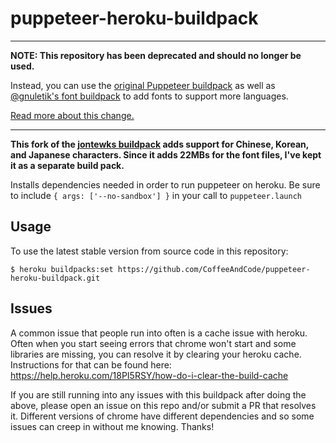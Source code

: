 # puppeteer-heroku-buildpack

------

**NOTE: This repository has been deprecated and should no longer be used.**

Instead, you can use the [original Puppeteer buildpack](https://github.com/jontewks/puppeteer-heroku-buildpack) as well as [@gnuletik's font buildpack](https://github.com/gnuletik/puppeteer-heroku-buildpack-fonts) to add fonts to support more languages.

[Read more about this change.](https://github.com/CoffeeAndCode/puppeteer-heroku-buildpack/pull/3)

------

**This fork of the [jontewks buildpack](https://elements.heroku.com/buildpacks/jontewks/puppeteer-heroku-buildpack)
adds support for Chinese, Korean, and Japanese characters. Since it adds
22MBs for the font files, I've kept it as a separate build pack.**

Installs dependencies needed in order to run puppeteer on heroku. Be sure to include `{ args: ['--no-sandbox'] }` in your call to `puppeteer.launch`

## Usage

To use the latest stable version from source code in this repository:

```sh-session
$ heroku buildpacks:set https://github.com/CoffeeAndCode/puppeteer-heroku-buildpack.git
```

## Issues

A common issue that people run into often is a cache issue with heroku. Often when you start seeing errors that chrome won't start and some libraries are missing, you can resolve it by clearing your heroku cache. Instructions for that can be found here: https://help.heroku.com/18PI5RSY/how-do-i-clear-the-build-cache

If you are still running into any issues with this buildpack after doing the above, please open an issue on this repo and/or submit a PR that resolves it. Different versions of chrome have different dependencies and so some issues can creep in without me knowing. Thanks!
